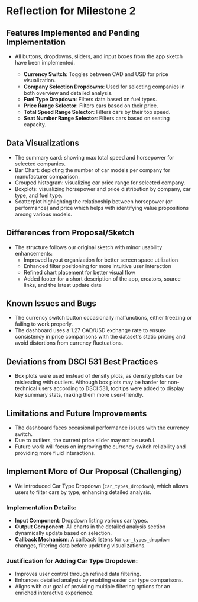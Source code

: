 # Reflection for Milestone 2

## Features Implemented and Pending Implementation

- All buttons, dropdowns, sliders, and input boxes from the app sketch have been implemented.

    - **Currency Switch**: Toggles between CAD and USD for price visualization.
    - **Company Selection Dropdowns**: Used for selecting companies in both overview and detailed analysis.
    - **Fuel Type Dropdown**: Filters data based on fuel types.
    - **Price Range Selector**: Filters cars based on their price.
    - **Total Speed Range Selector**: Filters cars by their top speed.
    - **Seat Number Range Selector**: Filters cars based on seating capacity.

## Data Visualizations

- The summary card: showing max total speed and horsepower for selected companies.
- Bar Chart: depicting the number of car models per company for manufacturer comparison.  
- Grouped histogram: visualizing car price range for selected company.
- Boxplots: visualizing horsepower and price distribution by company, car type, and fuel type.  
- Scatterplot highlighting the relationship between horsepower (or performance) and price which helps with identifying value propositions among various models.

## Differences from Proposal/Sketch

- The structure follows our original sketch with minor usability enhancements:
  - Improved layout organization for better screen space utilization
  - Enhanced filter positioning for more intuitive user interaction
  - Refined chart placement for better visual flow
  - Added footer for a short description of the app, creators, source links, and the latest update date

## Known Issues and Bugs

- The currency switch button occasionally malfunctions, either freezing or failing to work properly.
- The dashboard uses a 1.27 CAD/USD exchange rate to ensure consistency in price comparisons with the dataset's static pricing and avoid distortions from currency fluctuations.

## Deviations from DSCI 531 Best Practices

- Box plots were used instead of density plots, as density plots can be misleading with outliers. Although box plots may be harder for non-technical users according to DSCI 531, tooltips were added to display key summary stats, making them more user-friendly.

## Limitations and Future Improvements

- The dashboard faces occasional performance issues with the currency switch.
- Due to outliers, the current price slider may not be useful.
- Future work will focus on improving the currency switch reliability and providing more fluid interactions.

## Implement More of Our Proposal (Challenging)

- We introduced Car Type Dropdown (`car_types_dropdown`), which allows users to filter cars by type, enhancing detailed analysis.

### Implementation Details:
- **Input Component**: Dropdown listing various car types.
- **Output Component**: All charts in the detailed analysis section dynamically update based on selection.
- **Callback Mechanism**: A callback listens for `car_types_dropdown` changes, filtering data before updating visualizations.

### Justification for Adding Car Type Dropdown:
- Improves user control through refined data filtering.
- Enhances detailed analysis by enabling easier car type comparisons.
- Aligns with our goal of providing multiple filtering options for an enriched interactive experience.

